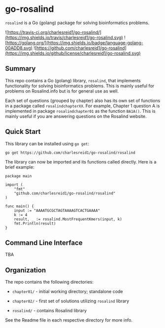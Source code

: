 # go-rosalind

`rosalind` is a Go (golang) package for solving bioinformatics problems.

![https://travis-ci.org/charlesreid1/go-rosalind/](https://img.shields.io/travis/charlesreid1/go-rosalind.svg)
![https://golang.org/](https://img.shields.io/badge/language-golang-00ADD8.svg)
![https://github.com/charlesreid1/go-rosalind](https://img.shields.io/github/license/charlesreid1/go-rosalind.svg)

## Summary

This repo contains a Go (golang) library, `rosalind`, that implements
functionality for solving bioinformatics problems. This is mainly
useful for problems on Rosalind.info but is for general use as well.

Each set of questions (grouped by chapter) also has its own set of
functions in a package called `rosalindchapterXX`.
For example, Chapter 1 question A is implemented in package
`rosalindchapter01` as the function `BA1A()`. This is mainly
useful if you are answering questions on the Rosalind website.

## Quick Start

This library can be installed using `go get`:

```
go get https://github.com/charlesreid1/go-rosalind/rosalind
```

The library can now be imported and its functions called directly.
Here is a brief example:

```
package main

import (
    "fmt"
    "github.com/charlesreid1/go-rosalind/rosalind"
)

func main() {
    input := "AAAATGCGCTAGTAAAAGTCACTGAAAA"
    k := 4
    result, _ := rosalind.MostFrequentKmers(input, k)
    fmt.Println(result)
}
```

## Command Line Interface

TBA

## Organization

The repo contains the following directories:

* `chapter01/` - initial working directory; standalone code

* `chapter02/` - first set of solutions utilizing `rosalind` library

* `rosalind/` - contains Rosalind library

See the Readme file in each respective directory for more info.

